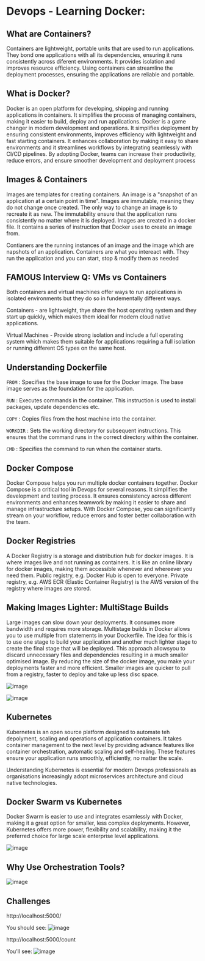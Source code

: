 # Devops - Learning Docker:

## What are Containers?

Containers are lightweight, portable units that are used to run applications. They bond one applications with all its dependencies, ensuring it runs consistently across diferent environments. It provides isolation and improves resource efficiency. Using containers can streamline the deployment processes, ensuring the applications are reliable and portable. 

## What is Docker? 

Docker is an open platform for developing, shipping and running applications in containers. It simplifies the process of managing containers, making it easier to build, deploy and run applications. Docker is a game changer in modern development and operations. It simplifies deployment by ensuring consistent environments, improves efficiency with lightweight and fast starting containers. It enhances collaboration by making it easy to share environments and it streamlines workflows by integrating seamlessly with CI/CD pipelines. By adopting Docker, teams can increase their productivity, reduce errors, and ensure smoother development and deployment process

## Images & Containers

Images are templates for creating containers. An image is a "snapshot of an application at a certain point in time". Images are immutable, meaning they do not change once created. The only way to change an image is to recreate it as new. The immutability ensure that the application runs consistently no matter where it is deployed. Images are created in a docker file. It contains a series of instruction that Docker uses to create an image from. 

Contianers are the running instances of an image and the image which are napshots of an application. Containers are what you intereact with. They run the application and you can start, stop & modify them as needed

## FAMOUS Interview Q: VMs vs Containers

Both containers and virtual machines offer ways to run applications in isolated environments but they do so in fundementally different ways. 

Containers - are lightweight, thye share the host operating system and they start up quickly, which makes them ideal for modern cloud native applications. 

Virtual Machines - Provide strong isolation and include a full operating system which makes them suitable for applications requiring a full isolation or running different OS types on the same host. 

## Understanding Dockerfile

`FROM` : Specifies the base image to use for the Docker image. The base image serves as the foundation for the application. 

`RUN` : Executes commands in the container. This instruction is used to install packages, update dependencies etc. 

`COPY` : Copies files from the host machine into the container.

`WORKDIR` : Sets the working directory for subsequent instructions. This ensures that the command runs in the correct                    directory within the container.

`CMD` : Specifies the command to run when the container starts.

## Docker Compose

Docker Compose helps you run multiple docker containers together. Docker Compose is a critical tool in Devops for several reasons. It simplifies the development and testing process. It ensures consistency across different environments and enhances teamwork by making it easier to share and manage infrastructure setups. With Docker Compose, you can significantly stream on your workflow, reduce errors and foster better collaboration with the team.

## Docker Registries

A Docker Registry is a storage and distribution hub for docker images. It is where images live and not running as containers. It is like an online library for docker images, making them accessible whenever and whereever you need them. Public registry, e.g. Docker Hub is open to everyone. Private registry, e.g. AWS ECR (Elastic Container Registry) is the AWS version of the registry where images are stored. 

## Making Images Lighter: MultiStage Builds

Large images can slow down your deployments. It consumes more bandwidth and requires more storage. Multistage builds in Docker allows you to use multiple from statements in your Dockerfile. The idea for this is to use one stage to build your application and another much lighter stage to create the final stage that will be deployed. This approach allowsyou to discard unnecessary files and dependencies resulting in a much smaller optimised image. By reducing the size of the docker image, you make your deployments faster and more efficient. Smaller images are quicker to pull from a registry, faster to deploy and take up less disc space. 

![image](https://github.com/user-attachments/assets/3855a772-0b67-43a7-9328-ec3e2137f7f5)

![image](https://github.com/user-attachments/assets/f20250b4-f8a9-4252-9552-aff4ef039da9)

## Kubernetes 

Kubernetes is an open source platform designed to automate teh depolyment, scaling and operations of application containers. It takes container management to the next level by providing advance features like container orchestration, automatic scaling and self-healing. These features ensure your application runs smoothly, efficiently, no matter the scale. 

Understanding Kubernetes is essential for modern Devops professionals as organisations increasingly adopt microservices architecture and cloud native technologies.

## Docker Swarm vs Kubernetes

Docker Swarm is easier to use and integrates esamlessly with Docker, making it a great option for smaller, less complex deployments. However, Kubernetes offers more power, flexibility and scalability, making it the preferred choice for large scale enterprise level applications. 

![image](https://github.com/user-attachments/assets/56c896bc-453c-44db-841a-45cdac701c63)

## Why Use Orchestration Tools?

![image](https://github.com/user-attachments/assets/a01413ec-b903-4aed-8772-cc9845c9e6fc)

## Challenges 

http://localhost:5000/

You should see:
![image](https://github.com/user-attachments/assets/9f11ab55-0d79-4e60-97e7-75d130298d1f)

http://localhost:5000/count

You’ll see:
![image](https://github.com/user-attachments/assets/25898c5a-b0b0-4887-8a79-0e42082b4337)




